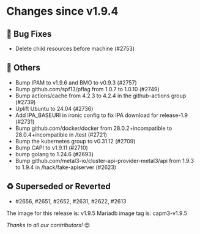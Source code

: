 <!-- markdownlint-disable no-inline-html line-length -->
# Changes since v1.9.4

## :bug: Bug Fixes

- Delete child resources before machine (#2753)

## :seedling: Others

- Bump IPAM to v1.9.6 and BMO to v0.9.3 (#2757)
- Bump github.com/spf13/pflag from 1.0.7 to 1.0.10 (#2749)
- Bump actions/cache from 4.2.3 to 4.2.4 in the github-actions group (#2739)
- Uplift Ubuntu to 24.04 (#2736)
- Add IPA_BASEURI in ironic config to fix IPA download for release-1.9 (#2731)
- Bump github.com/docker/docker from 28.0.2+incompatible to 28.0.4+incompatible in /test (#2721)
- Bump the kubernetes group to v0.31.12 (#2709)
- Bump CAPI to v1.9.11 (#2710)
- bump golang to 1.24.6 (#2693)
- Bump github.com/metal3-io/cluster-api-provider-metal3/api from 1.9.3 to 1.9.4 in /hack/fake-apiserver (#2623)

## :recycle: Superseded or Reverted

- #2656, #2651, #2652, #2631, #2622, #2613

The image for this release is: v1.9.5
Mariadb image tag is: capm3-v1.9.5

_Thanks to all our contributors!_ 😊
